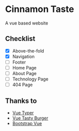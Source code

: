 # Cinnamon Taste

A vue based website

## Checklist

- [x] Above-the-fold
- [x] Navigation
- [ ] Footer
- [ ] Home Page
- [ ] About Page
- [ ] Technology Page
- [ ] 404 Page

## Thanks to

- [Vue Typer](https://github.com/cngu/vue-type)
- [Vue Tasty Burger](https://github.com/imfaber/vue-tasty-burgers)
- [Bootstrap Vue](https://bootstrap-vue.js.org)